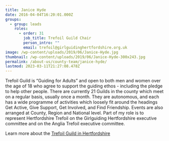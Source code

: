 ```yaml
---
title: Janice Hyde
date: 2016-04-04T16:20:01.000Z
groups:
  - group: leads
    roles:
      - order: 31
        job_title: Trefoil Guild Chair
        person_intro: ""
        email: trefoil@girlguidinghertfordshire.org.uk
image: /wp-content/uploads/2019/06/Janice-Hyde.jpg
thumbnail: /wp-content/uploads/2019/06/Janice-Hyde-300x243.jpg
permalink: /about-us/county-team/janice-hyde/
lastmod: 2023-03-11T21:27:08.478Z
---
```

Trefoil Guild is “Guiding for Adults” and open to both men and women over the age of 18 who agree to support the guiding ethos - including the pledge to help other people. There are currently 21 Guilds in the county which meet on a regular basis, usually once a month. They are autonomous, and each has a wide programme of activities which loosely fit around the headings Get Active, Give Support, Get Involved, and Find Friendship. Events are also arranged at County, Region and National level. Part of my role is to represent Hertfordshire Trefoil on the Girlguiding Hertfordshire executive committee and on the Anglia Trefoil executive committee.

Learn more about the [Trefoil Guild in Hertfordshire](/county-teams/trefoil/)
